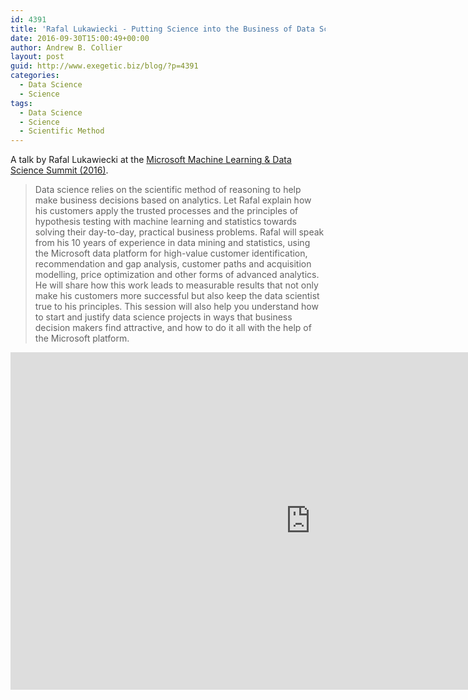```yaml
---
id: 4391
title: 'Rafal Lukawiecki - Putting Science into the Business of Data Science'
date: 2016-09-30T15:00:49+00:00
author: Andrew B. Collier
layout: post
guid: http://www.exegetic.biz/blog/?p=4391
categories:
  - Data Science
  - Science
tags:
  - Data Science
  - Science
  - Scientific Method
---
```

A talk by Rafal Lukawiecki at the [Microsoft Machine Learning & Data Science Summit (2016)](https://channel9.msdn.com/Events/Machine-Learning-and-Data-Sciences-Conference/Data-Science-Summit-2016).

> Data science relies on the scientific method of reasoning to help make business decisions based on analytics. Let Rafal explain how his customers apply the trusted processes and the principles of hypothesis testing with machine learning and statistics towards solving their day-to-day, practical business problems. Rafal will speak from his 10 years of experience in data mining and statistics, using the Microsoft data platform for high-value customer identification, recommendation and gap analysis, customer paths and acquisition modelling, price optimization and other forms of advanced analytics. He will share how this work leads to measurable results that not only make his customers more successful but also keep the data scientist true to his principles. This session will also help you understand how to start and justify data science projects in ways that business decision makers find attractive, and how to do it all with the help of the Microsoft platform.

<iframe src="https://channel9.msdn.com/Events/Machine-Learning-and-Data-Sciences-Conference/Data-Science-Summit-2016/MSDSS05/player" width="960" height="540" allowFullScreen frameBorder="0"></iframe>